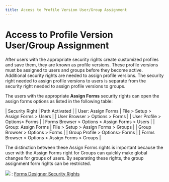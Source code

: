 ```yaml
---
title: Access to Profile Version User/Group Assignment
---
```


# Access to Profile Version User/Group Assignment


After users with the appropriate security rights create customized profiles  and save them, they are known as profile versions. These profile versions  must be assigned to users and groups before they become active. Additional  security rights are needed to assign profile versions. The security right  needed to assign profile versions to users is separate from the security  right needed to assign profile versions to groups.


The users with the appropriate **Assign 
 Forms** security rights can open the assign forms options as listed  in the following table:


| Security Right | Path Activated |
| User: Assign Forms | File > Setup > Assign Forms > Users |
| User Browser > Options > Forms |
| User Profile > Options> Forms |
| Forms Browser > Options > Assign Forms > Users |
| Group: Assign Forms | File > Setup > Assign Forms > Groups |
| Group Browser > Options > Forms |
| Group Profile > Options> Forms |
| Forms Browser > Options > Assign Forms > Groups |



The distinction between these Assign Forms rights is important because  the user with the Assign Forms right for Groups can quickly make global  changes for groups of users. By separating these rights, the group assignment  form rights can be restricted.


![]({{site.fd_baseurl}}/img/see_also.gif)
: [Forms  Designer Security Rights]({{site.fd_baseurl}}/forms-designer-security/security-rights/forms_designer_security_rights.html)
